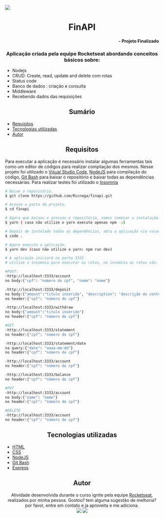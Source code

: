 
 <img src="https://img.shields.io/github/license/Ricnaga/finapi?style=for-the-badge"/>

# <div align="center"> FinAPI </div>

#### <div align="right">- Projeto Finalizado <div>

### <div align="center"> Aplicação criada pela equipe Rocketseat abordando conceitos básicos sobre: </div>

- Nodejs
- CRUD: Create, read, update and delete com rotas
- Status code
- Banco de dados : criação e consulta
- Middleware
- Recebendo dados das requisições


## <div align="center"> Sumário </div>
<!--ts-->
   - [Requisitos](#<div-align="center">Requisitos</div>)
   - [Tecnologias utilizadas](#<div-align="center">Tecnologias-utilizadas</div>)
   - [Autor](#<div-align="center">Autor</div>)
<!--te-->

## <div align="center">Requisitos</div>
Para executar a aplicação é necessário instalar algumas ferramentas tais como um editor de códigos para realizar compilação dos mesmos. Nesse projeto foi utilizado o [Visual Studio Code](https://code.visualstudio.com/), [NodeJS](https://nodejs.org/en/) para compilação do código, [Git Bash](https://gitforwindows.org/) para baixar o repositório e baixar todas as dependências necessárias. Para realizar testes foi utilizado o [Insomnia](https://insomnia.rest/download/)

```bash
# Baixe o repositório.
$ git clone https://github.com/Ricnaga/finapi.git

# Acesse a pasta do projeto.
$ cd finapi

# Agora que baixou e acessou o repositório, vamos começar a instalação das dependências.
$ yarn ( caso não utilize o yarn execute apenas npm -i)

# Depois de instalado todas as dependências, abra a aplicação via vscode
$ code .

# Agore execute a aplicação.
$ yarn dev (caso não utilize o yarn: npm run dev)

# A aplicação iniciará na porta 3333
# utilize o insomnia para executar as rotas, no insomnia as rotas são:

#POST:
-http://localhost:3333/account
no body:{"cpf": "número do cpf", "name": "nome"}

-http://localhost:3333/deposit
no body:{"amount":"titulo inserido", "description": "descrição do conteúdo"}
no header:{"cpf": "número do cpf"}

-http://localhost:3333/withdraw
no body:{"amount":"titulo inserido"}
no header:{"cpf": "número do cpf"}

#GET
-http://localhost:3333/statement
no header:{"cpf": "número do cpf"}

-http://localhost:3333/statement/date
na query:{"date": "aaaa-mm-dd"}
no header:{"cpf": "número do cpf"}

-http://localhost:3333/account
no header:{"cpf": "número do cpf"}

-http://localhost:3333/balance
no header:{"cpf": "número do cpf"}

#PUT
-http://localhost:3333/account
no body:{"name": "nome"}
no header:{"cpf": "número do cpf"}

#DELETE
-http://localhost:3333/account
no header:{"cpf": "número do cpf"}
```

##  <div align="center">Tecnologias utilizadas</div>
- [HTML](https://www.w3.org/HTML)
- [CSS](https://www.w3.org/Style/CSS/)
- [NodeJS](https://nodejs.org/en/)
- [Git Bash](https://gitforwindows.org/)
- [Express](https://expressjs.com/pt-br/starter/installing.html)


## <div align="center">Autor</div>
<div align="center">Atividade desenvolvida durante o curso ignite pela equipe <a href="https://rocketseat.com.br/">Rocketseat</a>, realizados por minha pessoa.
Gostou? tem alguma sugestão de melhoria? por favor, entre em contato e ja aproveita e me adiciona.<br>
<a href="https://www.linkedin.com/in/ricardo-nagatomy-56553254"><img src="https://img.shields.io/badge/-RicardoNaga-blue?style=flat-square&logo=Linkedin&logoColor=white"></a>
<a href="https://app.rocketseat.com.br/me/ricardo-nagatomy-08130"><img src="https://img.shields.io/badge/-Rocketseat-000?style=flat-square&logo=&logoColor=white"></a>
</div>
